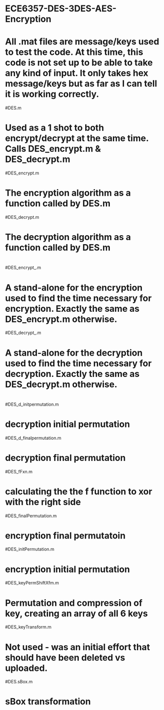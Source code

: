 # ECE6357-DES-3DES-AES-Encryption
# All .mat files are message/keys used to test the code. At this time, this code is not set up to be able to take any kind of input. It only takes hex message/keys but as far as I can tell it is working correctly.

#DES.m
#  Used as a 1 shot to both encrypt/decrypt at the same time. Calls DES_encrypt.m & DES_decrypt.m
#DES_encrypt.m
#  The encryption algorithm as a function called by DES.m
#DES_decrypt.m
#  The decryption algorithm as a function called by DES.m
#  
#DES_encrypt_.m
#  A stand-alone for the encryption used to find the time necessary for encryption. Exactly the same as DES_encrypt.m otherwise.
#DES_decrypt_.m
#  A stand-alone for the decryption used to find the time necessary for decryption. Exactly the same as DES_decrypt.m otherwise.
#
#
#DES_d_initpermutation.m
#  decryption initial permutation
#DES_d_finalpermutation.m
#  decryption final permutation
#DES_fFxn.m
#  calculating the the f function to xor with the right side
#DES_finalPermutation.m
#  encryption final permutatoin
#DES_initPermutation.m
#  encryption initial permutation
#DES_keyPermShiftXfm.m
#  Permutation and compression of key, creating an array of all 6 keys
#DES_keyTransform.m
#  Not used - was an initial effort that should have been deleted vs uploaded.
#DES.sBox.m
#  sBox transformation



